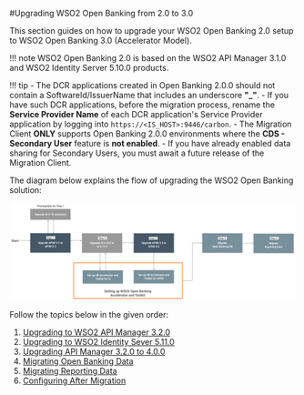 #Upgrading WSO2 Open Banking from 2.0 to 3.0

This section guides on how to upgrade your WSO2 Open Banking 2.0 setup to WSO2 Open Banking 3.0 (Accelerator Model). 

!!! note
    WSO2 Open Banking 2.0 is based on the WSO2 API Manager 3.1.0 and WSO2 Identity Server 5.10.0 products.

!!! tip
    - The DCR applications created in Open Banking 2.0.0 should not contain a SoftwareId/IssuerName that includes an
      underscore **"_"**.
         - If you have such DCR applications, before the migration process, rename the **Service Provider Name**
           of each DCR application's Service Provider application by logging into `https://<IS_HOST>:9446/carbon`.
    - The Migration Client **ONLY** supports Open Banking 2.0.0 environments where the **CDS - Secondary User** feature
      is **not enabled**.
         - If you have already enabled data sharing for Secondary Users, you must await a future
           release of the Migration Client.

The diagram below explains the flow of upgrading the WSO2 Open Banking solution:

  [![](../../assets/img/install-and-setup/upgrading-the-solution/migration-flow.png)](../../assets/img/install-and-setup/upgrading-the-solution/migration-flow.png)

Follow the topics below in the given order:

  1. [Upgrading to WSO2 API Manager 3.2.0](upgrading-wso2-api-manager-320.md) <br/>
  2. [Upgrading to WSO2 Identity Sever 5.11.0](upgrading-wso2-identity-server.md) <br/>
  3. [Upgrading API Manager 3.2.0 to 4.0.0](upgrading-wso2-api-manager-400.md) <br/>
  4. [Migrating Open Banking Data](open-banking-data-migration.md) <br/>
  5. [Migrating Reporting Data](reporting-data-migration.md) <br/>
  6. [Configuring After Migration](modifications-after-migration.md)